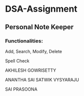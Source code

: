 # DSA-Assignment



## Personal Note Keeper



### Functionalities:

Add, Search, Modify, Delete

Spell Check



AKHILESH GOWRISETTY

ANANTHA SAI SATWIK VYSYARAJU

SAI PRASOONA
